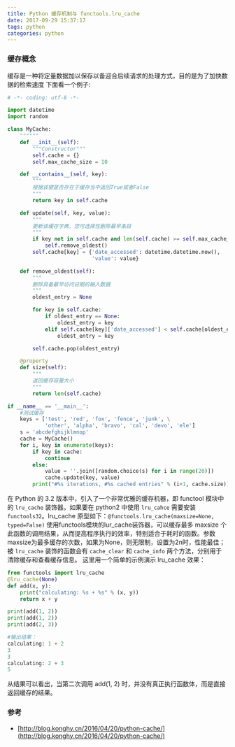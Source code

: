 ```yaml
---
title: Python 缓存机制与 functools.lru_cache
date: 2017-09-29 15:37:17
tags: python
categories: python
---
```

### 缓存概念
缓存是一种将定量数据加以保存以备迎合后续请求的处理方式，目的是为了加快数据的检索速度
下面看一个例子:
```python
# -*- coding: utf-8 -*-

import datetime
import random

class MyCache:
    """"""
    def __init__(self):
        """Constructor"""
        self.cache = {}
        self.max_cache_size = 10

    def __contains__(self, key):
        """
        根据该键是否存在于缓存当中返回True或者False
        """
        return key in self.cache

    def update(self, key, value):
        """
        更新该缓存字典，您可选择性删除最早条目
        """
        if key not in self.cache and len(self.cache) >= self.max_cache_size:
            self.remove_oldest()
        self.cache[key] = {'date_accessed': datetime.datetime.now(),
                           'value': value}

    def remove_oldest(self):
        """
        删除具备最早访问日期的输入数据
        """
        oldest_entry = None

        for key in self.cache:
            if oldest_entry == None:
                oldest_entry = key
            elif self.cache[key]['date_accessed'] < self.cache[oldest_entry]['date_accessed']:
                oldest_entry = key

        self.cache.pop(oldest_entry)

    @property
    def size(self):
        """
        返回缓存容量大小
        """
        return len(self.cache)

if __name__ == '__main__':
    #测试缓存
    keys = ['test', 'red', 'fox', 'fence', 'junk', \
            'other', 'alpha', 'bravo', 'cal', 'devo', 'ele']
    s = 'abcdefghijklmnop'
    cache = MyCache()
    for i, key in enumerate(keys):
        if key in cache:
            continue
        else:
            value = ''.join([random.choice(s) for i in range(20)])
            cache.update(key, value)
        print("#%s iterations, #%s cached entries" % (i+1, cache.size))
```

在 Python 的 3.2 版本中，引入了一个非常优雅的缓存机器，即 functool 模块中的 `lru_cache` 装饰器。如果要在 python2 中使用 `lru_cahce` 需要安装 `functools32`。lru_cache 原型如下：`@functools.lru_cache(maxsize=None, typed=False)`
使用functools模块的lur_cache装饰器，可以缓存最多 maxsize 个此函数的调用结果，从而提高程序执行的效率，特别适合于耗时的函数。参数maxsize为最多缓存的次数，如果为None，则无限制，设置为2n时，性能最佳；
被 `lru_cache` 装饰的函数会有 `cache_clear` 和 `cache_info` 两个方法，分别用于清除缓存和查看缓存信息。
这里用一个简单的示例演示 lru_cache 效果：
```python
from functools import lru_cache
@lru_cache(None)
def add(x, y):
    print("calculating: %s + %s" % (x, y))
    return x + y

print(add(1, 2))
print(add(1, 2))
print(add(2, 3))

#输出结果：
calculating: 1 + 2
3
3
calculating: 2 + 3
5
```

从结果可以看出，当第二次调用 add(1, 2) 时，并没有真正执行函数体，而是直接返回缓存的结果。

### 参考
* [http://blog.konghy.cn/2016/04/20/python-cache/](http://blog.konghy.cn/2016/04/20/python-cache/)